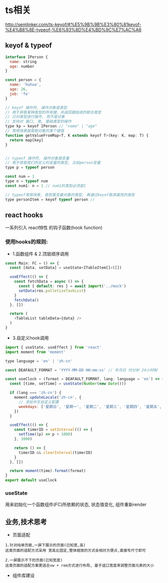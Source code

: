 # ts相关
<http://semlinker.com/ts-keyof/#%E5%9B%9B%E3%80%81keyof-%E4%B8%8E-typeof-%E6%93%8D%E4%BD%9C%E7%AC%A6>

## keyof & typeof
```js
interface IPerson {
  name: string
  age: number
}

const person = {
  name: 'huhua',
  age: 26,
  job: 'fe'
}

// keyof 操作符, 操作对象是类型
// 用于获取某种类型的所有键，并返回键组成的联合类型
// 只对类型进行操作, 而不是对象
// 支持对 接口, 类, 基础类型的操作
type kp = keyof IPerson // "name" | "age"
// 常用场景就是取对象的某个键值
function getValueFromMap<T, K extends keyof T>(key: K, map: T) {
  return map[key]
}


// typeof 操作符, 操作对象是变量
// 用于获取我们所定义的变量的类型, 比如person变量
type p = typeof person

const num = 1
type n = typeof num
const num1: n = 1 // num1的类型必须是1

// typeof常用场景, 取到某变量对象的类型, 再通过keyof取其属性的类型
type personItem = keyof typeof person // 
```

## react hooks
一系列引入 react特性 的钩子函数(hook function)

### 使用hooks的规则:
- 1.函数组件 & 2.顶层顺序调用
```js
const Main: FC = () => {
  const [data, setData] = useState<ITableItem[]>([])

  useEffect(() => {
    const fetchData = async () => {
      const { default: res } = await import('../mock')
      setData(res.palletizeTaskList)
    }
    fetchData()
  }, [])

  return (
    <TableList tableData={data} />
  )
}
```
- 3.自定义hook调用
```js
import { useState, useEffect } from 'react'
import moment from 'moment'

type language = 'en' | 'zh-cn'

const DEAFAULT_FORMAT = 'YYYY-MM-DD HH:mm:ss' // 年月日 时分秒 24小时制

const useClock = (format = DEAFAULT_FORMAT, lang: language = 'en') => {
  const [time, setTime] = useState(Number(new Date()))

  if (lang === 'zh-cn') {
    moment.updateLocale('zh-cn', {
      // 添加中文自定义配置
      weekdays: ['星期日', '星期一', '星期二', '星期三', '星期四', '星期五', '星期六']
    })
  }

  useEffect(() => {
    const timerID = setInterval(() => {
      setTime((p) => p + 1000)
    }, 1000)

    return () => {
      timerID && clearInterval(timerID)
    }
  }, [])

  return moment(time).format(format)
}
export default useClock
```
### useState
用来初始化一个函数组件(FC)所依赖的状态, 状态值变化, 组件重新render

## 业务,技术思考
- 页面适配
```
1.针对纯单页面,一屏下展示的页面(已知宽,高)
这类页面的适配方式采用 宽高比固定,整体缩放的方式会相对方便点,直接写尺寸即可

2.一屏展示不下的页面(已知宽度)
这类页面的适配方案更适合vw + rem方式进行布局, 基于适口宽度来调整页面元素的大小
```
- 组件库建设